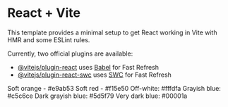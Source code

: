 # React + Vite

This template provides a minimal setup to get React working in Vite with HMR and some ESLint rules.

Currently, two official plugins are available:

- [@vitejs/plugin-react](https://github.com/vitejs/vite-plugin-react/blob/main/packages/plugin-react/README.md) uses [Babel](https://babeljs.io/) for Fast Refresh
- [@vitejs/plugin-react-swc](https://github.com/vitejs/vite-plugin-react-swc) uses [SWC](https://swc.rs/) for Fast Refresh

Soft orange - #e9ab53
Soft red - 	#f15e50
Off-white: 	#fffdfa
Grayish blue: 	#c5c6ce
Dark grayish blue: #5d5f79
Very dark blue: 	#00001a